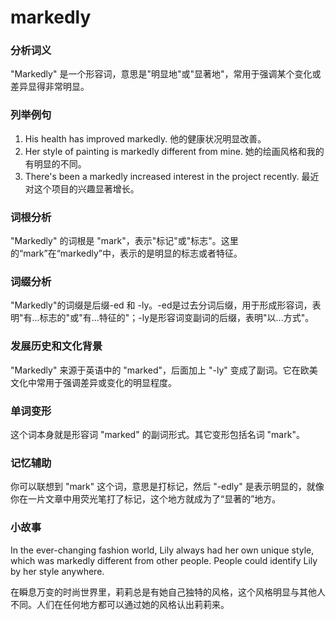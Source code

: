 # markedly

### 分析词义

  

"Markedly" 是一个形容词，意思是"明显地"或"显著地"，常用于强调某个变化或差异显得非常明显。

  

### 列举例句

  

1.  His health has improved markedly. 他的健康状况明显改善。
2.  Her style of painting is markedly different from mine. 她的绘画风格和我的有明显的不同。
3.  There's been a markedly increased interest in the project recently. 最近对这个项目的兴趣显著增长。

  

### 词根分析

  

"Markedly" 的词根是 "mark"，表示"标记"或"标志"。这里的“mark”在“markedly”中，表示的是明显的标志或者特征。

  

### 词缀分析

  

"Markedly"的词缀是后缀-ed 和 -ly。-ed是过去分词后缀，用于形成形容词，表明"有...标志的"或"有...特征的"；-ly是形容词变副词的后缀，表明"以...方式"。

  

### 发展历史和文化背景

  

"Markedly" 来源于英语中的 "marked"，后面加上 "-ly" 变成了副词。它在欧美文化中常用于强调差异或变化的明显程度。

  

### 单词变形

  

这个词本身就是形容词 "marked" 的副词形式。其它变形包括名词 "mark"。

  

### 记忆辅助

  

你可以联想到 "mark" 这个词，意思是打标记，然后 "-edly" 是表示明显的，就像你在一片文章中用荧光笔打了标记，这个地方就成为了“显著的”地方。

  

### 小故事

  

In the ever-changing fashion world, Lily always had her own unique style, which was markedly different from other people. People could identify Lily by her style anywhere.

  

在瞬息万变的时尚世界里，莉莉总是有她自己独特的风格，这个风格明显与其他人不同。人们在任何地方都可以通过她的风格认出莉莉来。
